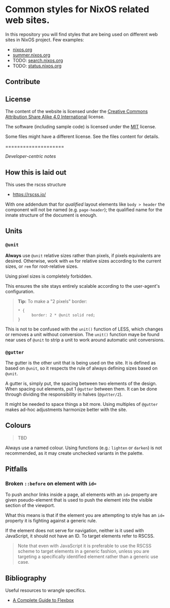 # Common styles for NixOS related web sites.

In this repository you will find styles that are being used on different web
sites in NixOS project. Few examples:

- [nixos.org](https://github.com/NixOS/nixos-homepage)
- [summer.nixos.org](https://github.com/NixOS/nixos-summer)
- TODO: [search.nixos.org](https://github.com/NixOS/nixos-search)
- TODO: [status.nixos.org](https://github.com/NixOS/nixos-status)


## Contribute




## License

The content of the website is licensed under the [Creative Commons Attribution Share Alike 4.0 International](LICENSES/CC-BY-SA-4.0.txt) license.

The software (including sample code) is licensed under the [MIT](LICENSES/MIT.txt) license.

Some files might have a different license. See the files content for details.



====================

*Developer-centric notes*

How this is laid out
--------------------

This uses the rscss structure

 * https://rscss.io/

With one addendum that for *qualified* layout elements like `body > header` the
component will not be named (e.g. `page-header`); the qualified name for the
innate structure of the document is enough.


Units
-----

### `@unit`

**Always** use `@unit` relative sizes rather than pixels, if pixels equivalents
are desired. Otherwise, work with `em` for relative sizes according to the
current sizes, or `rem` for root-relative sizes.

Using pixel sizes is completely forbidden.

This ensures the site stays entirely scalable according to the user-agent's
configuration.

> **Tip:** To make a "2 pixels" border:
>
> ```
> * {
>       border: 2 * @unit solid red;
> }
> ```

This is not to be confused with the `unit()` function of LESS, which changes or
removes a unit without conversion. The `unit()` function maye be found near
uses of `@unit` to strip a unit to work around automatic unit conversions.

### `@gutter`

The gutter is the other unit that is being used on the site. It is defined as
based on `@unit`, so it respects the rule of always defining sizes based on
`@unit`.

A gutter is, simply put, the spacing between two elements of the design. When
spacing out elements, put 1 `@gutter` between them. It can be done through
dividing the responsibility in halves (`@gutter/2`).

It might be needed to space things a bit more. Using multiples of `@gutter`
makes ad-hoc adjustments harmonize better with the site.


Colours
-------

> TBD

Always use a named colour. Using functions (e.g.: `lighten` or `darken`) is not
recommended, as it may create unchecked variants in the palette.


Pitfalls
--------

### Broken `::before` on element with `id=`

To push anchor links inside a page, all elements with an `id=` property
are given pseudo-element that is used to push the element into the
visible section of the viewport.

What this means is that if the element you are attempting to style
has an `id=` property it is fighting against a generic rule.

If the element does not serve for navigation, neither is it used with
JavaScript, it should not have an ID. To target elements refer to RSCSS.

> Note that even with JavaScript it is preferable to use the RSCSS
> scheme to target elements in a generic fashion, unless you are
> targeting a specifically identified element rather than a generic use
> case.


Bibliography
------------

Useful resources to wrangle specifics.

 * [A Complete Guide to Flexbox](https://css-tricks.com/snippets/css/a-guide-to-flexbox/)

